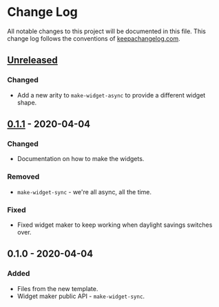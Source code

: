 # Change Log
All notable changes to this project will be documented in this file. This change log follows the conventions of [keepachangelog.com](http://keepachangelog.com/).

## [Unreleased][unreleased]
### Changed
- Add a new arity to `make-widget-async` to provide a different widget shape.

## [0.1.1] - 2020-04-04
### Changed
- Documentation on how to make the widgets.

### Removed
- `make-widget-sync` - we're all async, all the time.

### Fixed
- Fixed widget maker to keep working when daylight savings switches over.

## 0.1.0 - 2020-04-04
### Added
- Files from the new template.
- Widget maker public API - `make-widget-sync`.

[unreleased]: https://github.com/your-name/celebrity-game/compare/0.1.1...HEAD
[0.1.1]: https://github.com/your-name/celebrity-game/compare/0.1.0...0.1.1
